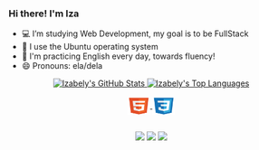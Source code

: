 ### Hi there! I'm Iza

- 💻 I’m studying Web Development, my goal is to be FullStack
- 🐧 I use the Ubuntu operating system
- 💬 I'm practicing English every day, towards fluency!
- 😄 Pronouns: ela/dela

<div align="center">
        <a href="https://github.com/izabelydev/github-readme-stats"><img height="165em" alt="Izabely's GitHub Stats" src="https://github-readme-stats.vercel.app/api?username=izabelydev&show_icons=true&theme=dracula">
        <a href="https://github.com/izabelydev/github-readme-stats"><img height="165em" alt="Izabely's Top Languages" src="https://github-readme-stats.vercel.app/api/top-langs/?username=izabelydev&layout=donut&theme=dracula">
</div>
<div style="display: inline_block" align="center"><br>
        <img align="center" alt="HTML" height="30" width="40" src="https://raw.githubusercontent.com/devicons/devicon/master/icons/html5/html5-original.svg">
        <img align="center" alt="CSS" height="30" width="40" src="https://raw.githubusercontent.com/devicons/devicon/master/icons/css3/css3-original.svg">
    </div>
    
##
    
<div align="center">
        <a href="https://instagram.com/_izalrnc?igshid=ZDc4ODBmNjlmNQ==" target="_blank"><img src="https://img.shields.io/badge/-Instagram-%23E4405F?style=for-the-badge&logo=instagram&logoColor=white" target="_blank"></a>
        <a href="mailto:izabelylrnc@gmail.com"><img src="https://img.shields.io/badge/-Gmail-%23333?style=for-the-badge&logo=gmail&logoColor=white" target="_blank"></a>
        <a href="https://www.linkedin.com/in/izabely-louren%C3%A7o-4ab870182" target="_blank"><img src="https://img.shields.io/badge/-LinkedIn-%230077B5?style=for-the-badge&logo=linkedin&logoColor=white" target="_blank"></a>
    </div>
